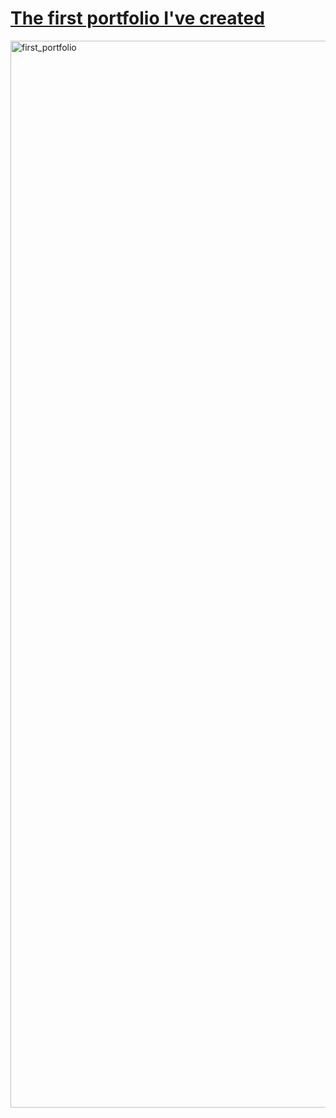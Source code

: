 # [The first portfolio I've created](https://frontendella.github.io/first_portfolio/)

[<img width="1707" alt="first_portfolio" src="https://user-images.githubusercontent.com/82247833/197679128-27516226-9207-45f9-b6dc-d112a8fb919e.png">](https://frontendella.github.io/first_portfolio/)
